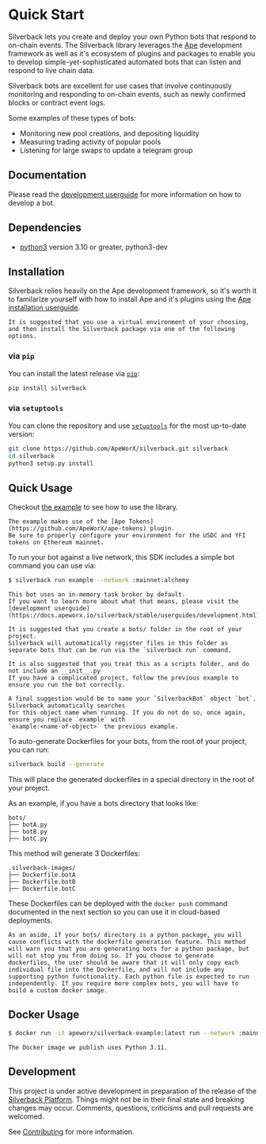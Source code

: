# Quick Start

Silverback lets you create and deploy your own Python bots that respond to on-chain events.
The Silverback library leverages the [Ape](https://docs.apeworx.io/ape/stable/userguides/quickstart) development framework as well as it's ecosystem of plugins and packages to enable you to develop simple-yet-sophisticated automated bots that can listen and respond to live chain data.

Silverback bots are excellent for use cases that involve continuously monitoring and responding to on-chain events, such as newly confirmed blocks or contract event logs.

Some examples of these types of bots:

- Monitoring new pool creations, and depositing liquidity
- Measuring trading activity of popular pools
- Listening for large swaps to update a telegram group

## Documentation

Please read the [development userguide](https://docs.apeworx.io/silverback/stable/userguides/development.html) for more information on how to develop a bot.

## Dependencies

- [python3](https://www.python.org/downloads) version 3.10 or greater, python3-dev

## Installation

Silverback relies heavily on the Ape development framework, so it's worth it to familarize yourself with how to install Ape and it's plugins using the [Ape installation userguide](https://docs.apeworx.io/ape/latest/userguides/quickstart#installation).

```{note}
It is suggested that you use a virtual environment of your choosing, and then install the Silverback package via one of the following options.
```

### via `pip`

You can install the latest release via [`pip`](https://pypi.org/project/pip/):

```bash
pip install silverback
```

### via `setuptools`

You can clone the repository and use [`setuptools`](https://github.com/pypa/setuptools) for the most up-to-date version:

```bash
git clone https://github.com/ApeWorX/silverback.git silverback
cd silverback
python3 setup.py install
```

## Quick Usage

Checkout [the example](https://github.com/ApeWorX/silverback/blob/main/bots/example.py) to see how to use the library.

```{note}
The example makes use of the [Ape Tokens](https://github.com/ApeWorX/ape-tokens) plugin.
Be sure to properly configure your environment for the USDC and YFI tokens on Ethereum mainnet.
```

To run your bot against a live network, this SDK includes a simple bot command you can use via:

```sh
$ silverback run example --network :mainnet:alchemy
```

```{note}
This bot uses an in-memory task broker by default.
If you want to learn more about what that means, please visit the [development userguide](https://docs.apeworx.io/silverback/stable/userguides/development.html).
```

```{note}
It is suggested that you create a bots/ folder in the root of your project.
Silverback will automatically register files in this folder as separate bots that can be run via the `silverback run` command.
```

```{note}
It is also suggested that you treat this as a scripts folder, and do not include an __init__.py
If you have a complicated project, follow the previous example to ensure you run the bot correctly.
```

```{note}
A final suggestion would be to name your `SilverbackBot` object `bot`. Silverback automatically searches 
for this object name when running. If you do not do so, once again, ensure you replace `example` with 
`example:<name-of-object>` the previous example.
```

To auto-generate Dockerfiles for your bots, from the root of your project, you can run:

```bash
silverback build --generate
```

This will place the generated dockerfiles in a special directory in the root of your project.

As an example, if you have a bots directory that looks like:

```
bots/
├── botA.py
├── botB.py
├── botC.py
```

This method will generate 3 Dockerfiles:

```
.silverback-images/
├── Dockerfile.botA
├── Dockerfile.botB
├── Dockerfile.botC
```

These Dockerfiles can be deployed with the `docker push` command documented in the next section so you can use it in cloud-based deployments.

```{note}
As an aside, if your bots/ directory is a python package, you will cause conflicts with the dockerfile generation feature. This method will warn you that you are generating bots for a python package, but will not stop you from doing so. If you choose to generate dockerfiles, the user should be aware that it will only copy each individual file into the Dockerfile, and will not include any supporting python functionality. Each python file is expected to run independently. If you require more complex bots, you will have to build a custom docker image.
```

## Docker Usage

```sh
$ docker run -it apeworx/silverback-example:latest run --network :mainnet
```

```{note}
The Docker image we publish uses Python 3.11.
```

## Development

This project is under active development in preparation of the release of the [Silverback Platform](https://silverback.apeworx.io).
Things might not be in their final state and breaking changes may occur.
Comments, questions, criticisms and pull requests are welcomed.

See [Contributing](https://github.com/ApeWorX/silverback/blob/main/CONTRIBUTING.md) for more information.
